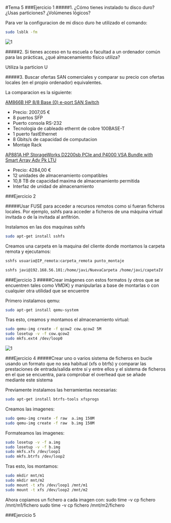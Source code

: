 #Tema 5
###Ejercicio 1
#####1. ¿Cómo tienes instalado tu disco duro? ¿Usas particiones? ¿Volúmenes lógicos?

Para ver la configuracion de mi disco duro he utilizado el comando:
	
 ``` bash
 sudo lsblk -fm
 ```
 ![1](https://github.com/JavideBaza/GII-2014/blob/master/ejercicios/JavierArandaIzquierdo/Capturas/tema5-1.png)

#####2. Si tienes acceso en tu escuela o facultad a un ordenador común para las prácticas, ¿qué almacenamiento físico utiliza?

Utiliza la particion U

#####3. Buscar ofertas SAN comerciales y comparar su precio con ofertas locales (en el propio ordenador) equivalentes.

La comparacion es la siguiente: 

[AM866B HP 8/8 Base (0) e-port SAN Switch](http://www.senetic.es/product/AM866B?gclid=CjwKEAiAi52mBRDkq5bX0vq1-RQSJAAq_7IGEvUX7fVBH0xfzvDw8xK5cqGhJoz3noK0Dy-eVPTLPBoC-ZPw_wcB)

- Precio: 2007,05 €
- 8 puertos SFP
- Puerto consola RS-232
- Tecnologia de cableado ethernt de cobre 100BASE-T
- 1 puerto fastEthernet
- 8 Gbits/s de capacidad de computacion
- Montaje Rack

[AP881A HP StorageWorks D2200sb PCIe and P4000 VSA Bundle with Smart Array Adv Pk LTU](http://www.senetic.es/product/AP881A)

- Precio: 4284,00 €
- 12 unidades de almacenamiento compatibles
- 10,8 TB de capacidad maxima de almacenamiento permitida
- Interfaz de unidad de almacenamiento

###Ejercicio 2

#####Usar FUSE para acceder a recursos remotos como si fueran ficheros locales. Por ejemplo, sshfs para acceder a ficheros de una máquina virtual invitada o de la invitada al anfitrión.

Instalamos en las dos maquinas sshfs

 ``` bash
 sudo apt-get install sshfs
 ```
 Creamos una carpeta en la maquina del cliente donde montamos la carpeta remota y ejecutamos:
 
  ``` bash
 sshfs usuario@IP_remota:carpeta_remota punto_montaje
 
 sshfs javi@192.168.56.101:/home/javi/NuevaCarpeta /home/javi/capetaIV
 ```
###Ejercicio 3
#####Crear imágenes con estos formatos (y otros que se encuentren tales como VMDK) y manipularlas a base de montarlas o con cualquier otra utilidad que se encuentre

Primero instalamos qemu:

``` bash
sudo apt-get install qemu-system
```
Tras esto, creamos y montamos el almacenamiento virtual:

``` bash
sudo qemu-img create -f qcow2 cow.qcow2 5M
sudo losetup -v -f cow.qcow2
sudo mkfs.ext4 /dev/loop0
```
 ![1](https://github.com/JavideBaza/GII-2014/blob/master/ejercicios/JavierArandaIzquierdo/Capturas/2Tema5.png)
 
###Ejercicio 4 
#####Crear uno o varios sistema de ficheros en bucle usando un formato que no sea habitual (xfs o btrfs) y comparar las prestaciones de entrada/salida entre sí y entre ellos y el sistema de ficheros en el que se encuentra, para comprobar el overhead que se añade mediante este sistema

Previamente instalamos las herramientas necesarias:

``` bash
sudo apt-get install btrfs-tools xfsprogs
```

Creamos las imagenes:
```bash
sudo qemu-img create -f raw  a.img 150M
sudo qemu-img create -f raw  b.img 150M
```
Formateamos las imagenes:
```bash
sudo losetup -v -f a.img
sudo losetup -v -f b.img
sudo mkfs.xfs /dev/loop1
sudo mkfs.btrfs /dev/loop2
```
Tras esto, los montamos:
```bash
sudo mkdir mnt/m1
sudo mkdir mnt/m2
sudo mount -t xfs /dev/loop1 /mnt/m1
sudo mount -t xfs /dev/loop2 /mnt/m2
```
Ahora copiamos un fichero a cada imagen con:
sudo time -v cp fichero /mnt/m1/fichero
sudo time -v cp fichero /mnt/m2/fichero

###Ejercicio 5
#####